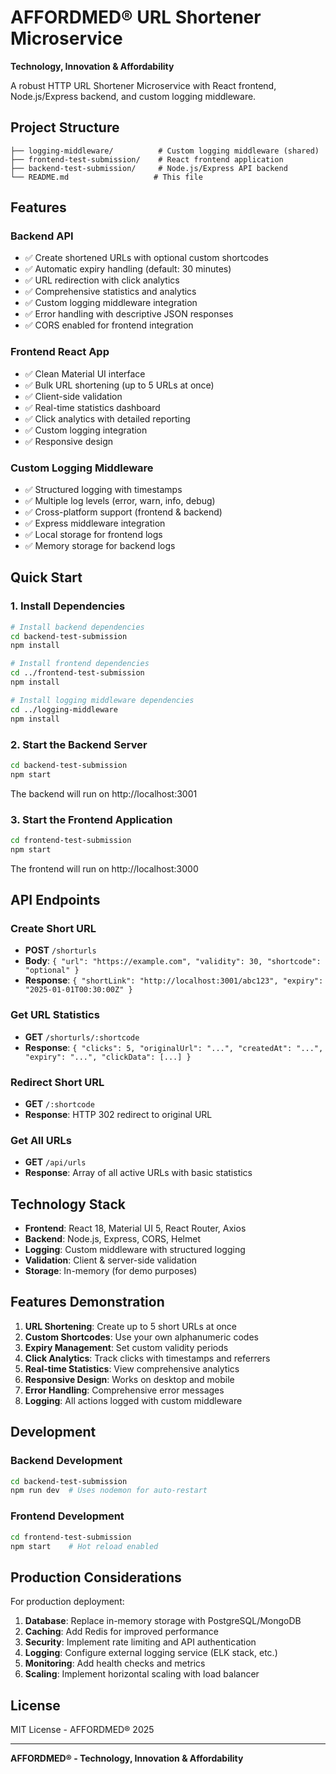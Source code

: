 # AFFORDMED® URL Shortener Microservice

**Technology, Innovation & Affordability**

A robust HTTP URL Shortener Microservice with React frontend, Node.js/Express backend, and custom logging middleware.

## Project Structure

```
├── logging-middleware/          # Custom logging middleware (shared)
├── frontend-test-submission/    # React frontend application
├── backend-test-submission/     # Node.js/Express API backend
└── README.md                   # This file
```

## Features

### Backend API
- ✅ Create shortened URLs with optional custom shortcodes
- ✅ Automatic expiry handling (default: 30 minutes)
- ✅ URL redirection with click analytics
- ✅ Comprehensive statistics and analytics
- ✅ Custom logging middleware integration
- ✅ Error handling with descriptive JSON responses
- ✅ CORS enabled for frontend integration

### Frontend React App
- ✅ Clean Material UI interface
- ✅ Bulk URL shortening (up to 5 URLs at once)
- ✅ Client-side validation
- ✅ Real-time statistics dashboard
- ✅ Click analytics with detailed reporting
- ✅ Custom logging integration
- ✅ Responsive design

### Custom Logging Middleware
- ✅ Structured logging with timestamps
- ✅ Multiple log levels (error, warn, info, debug)
- ✅ Cross-platform support (frontend & backend)
- ✅ Express middleware integration
- ✅ Local storage for frontend logs
- ✅ Memory storage for backend logs

## Quick Start

### 1. Install Dependencies

```bash
# Install backend dependencies
cd backend-test-submission
npm install

# Install frontend dependencies
cd ../frontend-test-submission
npm install

# Install logging middleware dependencies
cd ../logging-middleware
npm install
```

### 2. Start the Backend Server

```bash
cd backend-test-submission
npm start
```

The backend will run on http://localhost:3001

### 3. Start the Frontend Application

```bash
cd frontend-test-submission
npm start
```

The frontend will run on http://localhost:3000

## API Endpoints

### Create Short URL
- **POST** `/shorturls`
- **Body**: `{ "url": "https://example.com", "validity": 30, "shortcode": "optional" }`
- **Response**: `{ "shortLink": "http://localhost:3001/abc123", "expiry": "2025-01-01T00:30:00Z" }`

### Get URL Statistics
- **GET** `/shorturls/:shortcode`
- **Response**: `{ "clicks": 5, "originalUrl": "...", "createdAt": "...", "expiry": "...", "clickData": [...] }`

### Redirect Short URL
- **GET** `/:shortcode`
- **Response**: HTTP 302 redirect to original URL

### Get All URLs
- **GET** `/api/urls`
- **Response**: Array of all active URLs with basic statistics

## Technology Stack

- **Frontend**: React 18, Material UI 5, React Router, Axios
- **Backend**: Node.js, Express, CORS, Helmet
- **Logging**: Custom middleware with structured logging
- **Validation**: Client & server-side validation
- **Storage**: In-memory (for demo purposes)

## Features Demonstration

1. **URL Shortening**: Create up to 5 short URLs at once
2. **Custom Shortcodes**: Use your own alphanumeric codes
3. **Expiry Management**: Set custom validity periods
4. **Click Analytics**: Track clicks with timestamps and referrers
5. **Real-time Statistics**: View comprehensive analytics
6. **Responsive Design**: Works on desktop and mobile
7. **Error Handling**: Comprehensive error messages
8. **Logging**: All actions logged with custom middleware

## Development

### Backend Development
```bash
cd backend-test-submission
npm run dev  # Uses nodemon for auto-restart
```

### Frontend Development
```bash
cd frontend-test-submission
npm start    # Hot reload enabled
```

## Production Considerations

For production deployment:

1. **Database**: Replace in-memory storage with PostgreSQL/MongoDB
2. **Caching**: Add Redis for improved performance
3. **Security**: Implement rate limiting and API authentication
4. **Logging**: Configure external logging service (ELK stack, etc.)
5. **Monitoring**: Add health checks and metrics
6. **Scaling**: Implement horizontal scaling with load balancer

## License

MIT License - AFFORDMED® 2025

---

**AFFORDMED® - Technology, Innovation & Affordability**